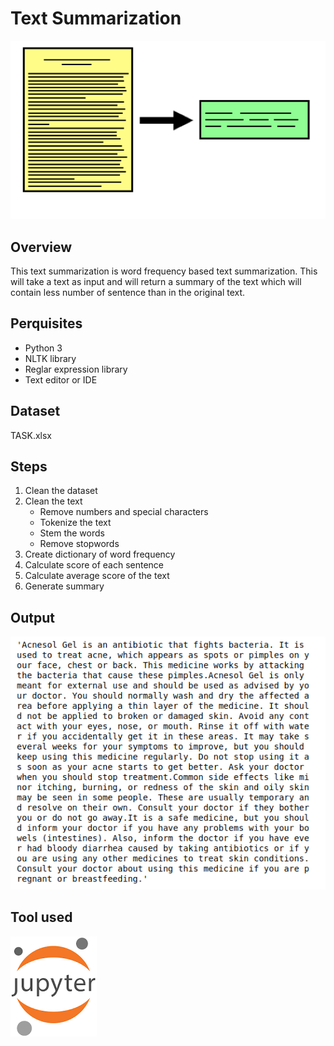 # Text Summarization
![](images/text_summarization.png)

## Overview
This text summarization is word frequency based text summarization. This will take a text as input and will return a summary of the text which will contain less number of sentence than in the original text. 

## Perquisites
* Python 3
* NLTK library
* Reglar expression library
* Text editor or IDE

## Dataset
TASK.xlsx

## Steps
1. Clean the dataset
2. Clean the text
    * Remove numbers and special characters
    * Tokenize the text
    * Stem the words
    * Remove stopwords
3. Create dictionary of word frequency
4. Calculate score of each sentence
5. Calculate average score of the text
6. Generate summary

## Output
![](images/text.png) 
## Tool used
![](images/jupyter.png)

